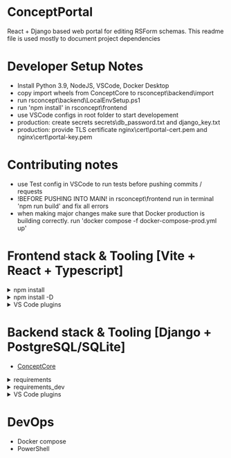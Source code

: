 # ConceptPortal
React + Django based web portal for editing RSForm schemas.
This readme file is used mostly to document project dependencies


# Developer Setup Notes
- Install Python 3.9, NodeJS, VSCode, Docker Desktop
- copy import wheels from ConceptCore to rsconcept\backend\import
- run rsconcept\backend\LocalEnvSetup.ps1
- run 'npm install' in rsconcept\frontend
- use VSCode configs in root folder to start developement
- production: create secrets secrets\db_password.txt and django_key.txt
- production: provide TLS certificate nginx\cert\portal-cert.pem and nginx\cert\portal-key.pem

# Contributing notes
- use Test config in VSCode to run tests before pushing commits / requests
- !BEFORE PUSHING INTO MAIN! in rsconcept\frontend run in terminal 'npm run build' and fix all errors
- when making major changes make sure that Docker production is building correctly. run 'docker compose -f docker-compose-prod.yml up'

# Frontend stack & Tooling [Vite + React + Typescript]
<details>
<summary>npm install</summary>
  <pre>
  - axios
  - react-router-dom 
  - react-toastify
  - react-loader-spinner
  - js-file-download
  - react-tabs
  - react-intl
  - react-data-table-component
  - react-dropdown-select
  - react-error-boundary
  - reagraph
  - react-tooltip
  - @uiw/react-codemirror
  - @uiw/codemirror-themes
  - @lezer/lr
  </pre>
</details>
<details>
<summary>npm install -D</summary>
  <pre>
  - tailwindcss postcss autoprefixer
  - eslint-plugin-simple-import-sort
  - jest
  - ts-jest
  - @types/jest
  - @lezer/generator
  </pre>
</details>
<details>
<summary>VS Code plugins</summary>
  <pre>
  - ESLint
  - 
  </pre>
</details>

# Backend stack & Tooling [Django + PostgreSQL/SQLite]
- [ConceptCore](https://github.com/IRBorisov/ConceptCore)
<details>
<summary>requirements</summary>
  <pre>
  - tzdata
  - django
  - djangorestframework
  - django-cors-headers
  - django-filter
  - gunicorn
  - coreapi
  - psycopg2-binary
  </pre>
</details>
<details>
<summary>requirements_dev</summary>
  <pre>
  - coverage
  </pre>
</details>
<details>
<summary>VS Code plugins</summary>
  <pre>
  - 
  - 
  </pre>
</details>

# DevOps
- Docker compose
- PowerShell
